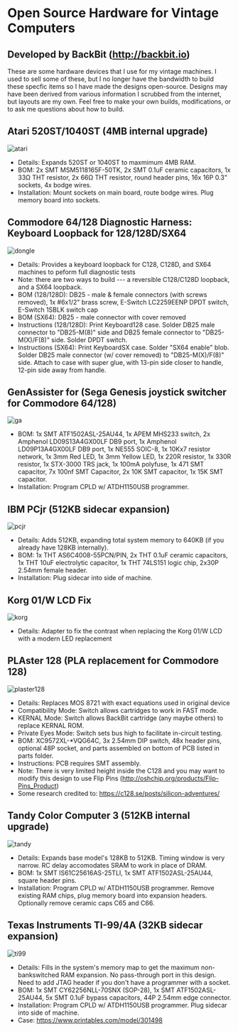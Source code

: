 # Open Source Hardware for Vintage Computers
## Developed by BackBit (http://backbit.io)

These are some hardware devices that I use for my vintage machines. I used to sell some of these, but I no longer have the bandwidth to build these specfic items so I have made the designs open-source. Designs may have been derived from various information I scrubbed from the internet, but layouts are my own. Feel free to make your own builds, modifications, or to ask me questions about how to build.

## Atari 520ST/1040ST (4MB internal upgrade)
![atari](https://github.com/evietron/BackBit-OpenSource/assets/35610816/f5d18e29-09bc-4446-92b1-2fdf34975245)
- Details: Expands 520ST or 1040ST to maxmimum 4MB RAM.
- BOM: 2x SMT MSM5118165F-50TK, 2x SMT 0.1uF ceramic capacitors, 1x 33Ω THT resistor, 2x 66Ω THT resistor, round header pins, 16x 16P 0.3" sockets, 4x bodge wires.
- Installation: Mount sockets on main board, route bodge wires. Plug memory board into sockets.

## Commodore 64/128 Diagnostic Harness: Keyboard Loopback for 128/128D/SX64
![dongle](https://github.com/evietron/BackBit-OpenSource/assets/35610816/0ff5ee9e-ce08-46f5-bf3d-5d8ec9489b38)
- Details: Provides a keyboard loopback for C128, C128D, and SX64 machines to peform full diagnostic tests
- Note: there are two ways to build --- a reversible C128/C128D loopback, and a SX64 loopback.
- BOM (128/128D): DB25 - male & female connectors (with screws removed), 1x #6x1/2" brass screw, E-Switch LC2259EENP DPDT switch, E-Switch 1SBLK switch cap
- BOM (SX64): DB25 - male connector with cover removed
- Instructions (128/128D): Print Keyboard128 case. Solder DB25 male connector to "DB25-M(8)" side and DB25 female connector to "DB25-M(X)/F(8)" side. Solder DPDT switch. 
- Instructions (SX64): Print KeyboardSX case. Solder "SX64 enable" blob. Solder DB25 male connector (w/ cover removed) to "DB25-M(X)/F(8)" side. Attach to case with super glue, with 13-pin side closer to handle, 12-pin side away from handle.

## GenAssister for (Sega Genesis joystick switcher for Commodore 64/128)
![ga](https://github.com/evietron/BackBit-OpenSource/assets/35610816/2c5e1fe5-c3de-4ae9-a238-c15191f7c96a)
- BOM: 1x SMT ATF1502ASL-25AU44, 1x APEM MHS233 switch, 2x Amphenol LD09S13A4GX00LF DB9 port, 1x Amphenol LD09P13A4GX00LF DB9 port, 1x NE555 SOIC-8, 1x 10Kx7 resistor network, 1x 3mm Red LED, 1x 3mm Yellow LED, 1x 220R resistor, 1x 330R resistor, 1x STX-3000 TRS jack, 1x 100mA polyfuse, 1x 471 SMT capacitor, 7x 100nf SMT Capacitor, 2x 10K SMT capacitor, 1x 15K SMT capacitor.
- Installation: Program CPLD w/ ATDH1150USB programmer.

## IBM PCjr (512KB sidecar expansion)
![pcjr](https://github.com/evietron/BackBit-OpenSource/assets/35610816/a76c975b-dd6d-4008-a9ed-c999b2c15e44)
- Details: Adds 512KB, expanding total system memory to 640KB (if you already have 128KB internally).
- BOM: 1x THT AS6C4008-55PCN/PIN, 2x THT 0.1uF ceramic capacitors, 1x THT 10uF electrolytic capacitor, 1x THT 74LS151 logic chip, 2x30P 2.54mm female header.
- Installation: Plug sidecar into side of machine.

## Korg 01/W LCD Fix
![korg](https://github.com/evietron/BackBit-OpenSource/assets/35610816/7c0aca98-5733-446d-937b-ad7a9d408a7a)
- Details: Adapter to fix the contrast when replacing the Korg 01/W LCD with a modern LED replacement

## PLAster 128 (PLA replacement for Commodore 128)
![plaster128](https://github.com/evietron/BackBit-OpenSource/assets/35610816/7ebf0da7-4511-4e17-847f-dc302badc5b8)
- Details: Replaces MOS 8721 with exact equations used in original device
- Compatibility Mode: Switch allows cartridges to work in FAST mode.
- KERNAL Mode: Switch allows BackBit cartridge (any maybe others) to replace KERNAL ROM.
- Private Eyes Mode: Switch sets bus high to facilitate in-circuit testing.
- BOM: XC9572XL-*VQG64C, 3x 2.54mm DIP switch, 48x header pins, optional 48P socket, and parts assembled on bottom of PCB listed in parts folder.
- Instructions: PCB requires SMT assembly.
- Note: There is very limited height inside the C128 and you may want to modify this design to use Flip Pins (http://oshchip.org/products/Flip-Pins_Product)
- Some research credited to: https://c128.se/posts/silicon-adventures/

## Tandy Color Computer 3 (512KB internal upgrade)
![tandy](https://github.com/evietron/BackBit-OpenSource/assets/35610816/564bc779-8421-4ecd-83f1-d87a8843ee1d)
- Details: Expands base model's 128KB to 512KB. Timing window is very narrow. RC delay accomodates SRAM to work in place of DRAM.
- BOM: 1x SMT IS61C25616AS-25TLI, 1x SMT ATF1502ASL-25AU44, square header pins.
- Installation: Program CPLD w/ ATDH1150USB programmer. Remove existing RAM chips, plug memory board into expansion headers. Optionally remove ceramic caps C65 and C66.

## Texas Instruments TI-99/4A (32KB sidecar expansion)
![ti99](https://github.com/evietron/BackBit-OpenSource/assets/35610816/79d055d7-3faf-4f9b-b9ff-c5828c904c9f)
- Details: Fills in the system's memory map to get the maximum non-bankswitched RAM expansion. No pass-through port in this design. Need to add JTAG header if you don't have a programmer with a socket.
- BOM: 1x SMT CY62256NLL-70SNX (SOP-28), 1x SMT ATF1502ASL-25AU44, 5x SMT 0.1uF bypass capacitors, 44P 2.54mm edge connector.
- Installation: Program CPLD w/ ATDH1150USB programmer. Plug sidecar into side of machine.
- Case: https://www.printables.com/model/301498 
